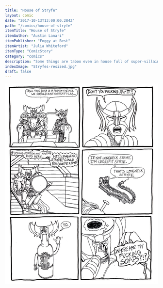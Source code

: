 ```yaml
---
title: "House of Stryfe"
layout: comic
date: "2017-10-13T13:00:00.284Z"
path: "/comics/house-of-stryfe"
itemTitle: "House of Stryfe"
itemAuthor: "Austin Lanari"
itemPublisher: "Foggy at Best"
itemArtist: "Julia Whiteford"
itemType: "ComicStory"
category: "comics"
description: "Some things are taboo even in house full of super-villains"
indexImage: "Stryfes-resized.jpg"
draft: false
--- 
```


![House of Stryfe](Stryfes-resized.jpg)